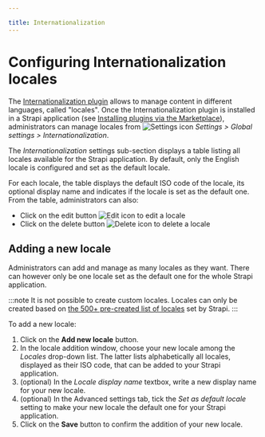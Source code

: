 ```yaml
---

title: Internationalization
---
```


# Configuring Internationalization locales

The [Internationalization plugin](/user-docs/plugins/strapi-plugins.md#-internationalization-plugin) allows to manage content in different languages, called "locales". Once the Internationalization plugin is installed in a Strapi application (see [Installing plugins via the Marketplace](/user-docs/plugins/installing-plugins-via-marketplace.md)), administrators can manage locales from ![Settings icon](/img/assets/icons/settings.svg) *Settings > Global settings > Internationalization*.



The *Internationalization* settings sub-section displays a table listing all locales available for the Strapi application. By default, only the English locale is configured and set as the default locale. 

For each locale, the table displays the default ISO code of the locale, its optional display name and indicates if the locale is set as the default one. From the table, administrators can also:

- Click on the edit button ![Edit icon](/img/assets/icons/edit.svg) to edit a locale
- Click on the delete button ![Delete icon](/img/assets/icons/delete.svg) to delete a locale

## Adding a new locale

Administrators can add and manage as many locales as they want. There can however only be one locale set as the default one for the whole Strapi application.

:::note
It is not possible to create custom locales. Locales can only be created based on [the 500+ pre-created list of locales](https://github.com/strapi/strapi/blob/v4.0.0/packages/plugins/i18n/server/constants/iso-locales.json) set by Strapi.
:::

To add a new locale:

1. Click on the **Add new locale** button.
2. In the locale addition window, choose your new locale among the *Locales* drop-down list. The latter lists alphabetically all locales, displayed as their ISO code, that can be added to your Strapi application.
3. (optional) In the *Locale display name* textbox, write a new display name for your new locale.
4. (optional) In the Advanced settings tab, tick the *Set as default locale* setting to make your new locale the default one for your Strapi application.
5. Click on the **Save** button to confirm the addition of your new locale.
